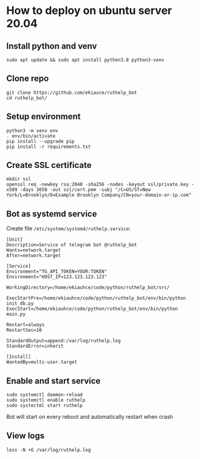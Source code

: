 # How to deploy on ubuntu server 20.04 

## Install python and venv

```
sudo apt update && sudo apt install python3.8 python3-venv
```

## Clone repo

```
git clone https://github.com/ekiauce/ruthelp_bot
cd ruthelp_bot/
```

## Setup environment

```
python3 -m venv env
. env/bin/activate
pip install --upgrade pip
pip install -r requirements.txt
```

## Create SSL certificate

```
mkdir ssl
openssl req -newkey rsa:2048 -sha256 -nodes -keyout ssl/private.key -x509 -days 3650 -out ssl/cert.pem -subj "/C=US/ST=New York/L=Brooklyn/O=Example Brooklyn Company/CN=your-domain-or-ip.com"
```

## Bot as systemd service

Create file `/etc/system/systemd/ruthelp.service`:
```
[Unit]
Description=Service of telegram bot @ruthelp_bot
Wants=network.target
After=network.target

[Service]
Environment="TG_API_TOKEN=YOUR:TOKEN"
Environment="HOST_IP=123.123.123.123"

WorkingDirectory=/home/ekiauhce/code/python/ruthelp_bot/src/

ExecStartPre=/home/ekiauhce/code/python/ruthelp_bot/env/bin/python init_db.py
ExecStart=/home/ekiauhce/code/python/ruthelp_bot/env/bin/python main.py

Restart=always
RestartSec=10

StandardOutput=append:/var/log/ruthelp.log
StandardError=inherit

[Install]
WantedBy=multi-user.target
```

## Enable and start service

```
sudo systemctl daemon-reload
sudo systemctl enable ruthelp
sudo systectml start ruthelp
```
Bot will start on every reboot and automatically restart when crash

## View logs
```
less -N +G /var/log/ruthelp.log
```